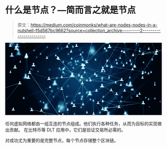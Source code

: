 # 什么是节点？—简而言之就是节点

> 原文：<https://medium.com/coinmonks/what-are-nodes-nodes-in-a-nutshell-f5d567bc9662?source=collection_archive---------2----------------------->

![](img/b2c16bcb62d7558ce636970fe6f88465.png)

任何虚拟网络都由一组互连的节点组成。他们执行各种任务，从而为目标的实现做出贡献。
在比特币等 DLT 应用中，它们是验证交易所必需的。

对成功尤为重要的是完整节点，每个节点存储整个区块链。